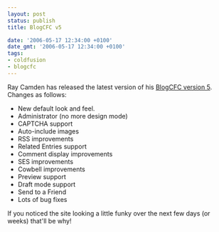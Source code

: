 ```yaml
---
layout: post
status: publish
title: BlogCFC v5

date: '2006-05-17 12:34:00 +0100'
date_gmt: '2006-05-17 12:34:00 +0100'
tags:
- coldfusion
- blogcfc
---
```

Ray Camden has released the latest version of his <a href="http://ray.camdenfamily.com/index.cfm/2006/5/12/BlogCFC-v5-The-circle-is-now-complete" target="_blank">BlogCFC version 5</a>.  Changes as follows:
<ul>
<li>New default look and feel.
</li>
<li>Administrator (no more design mode)
</li>
<li>CAPTCHA support
</li>
<li>Auto-include images
</li>
<li>RSS improvements
</li>
<li>Related Entries support
</li>
<li>Comment display improvements
</li>
<li>SES improvements
</li>
<li>Cowbell improvements
</li>
<li>Preview support
</li>
<li>Draft mode support
</li>
<li>Send to a Friend
</li>
<li>Lots of bug fixes
</li></ul>
If you noticed the site looking a little funky over the next few days (or weeks) that'll be why!
